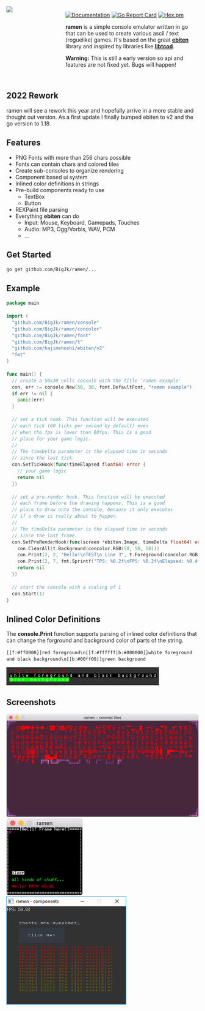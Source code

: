 <img src="https://cdn.rawgit.com/BigJk/7e61395616df18c9b6003aa90c77e829/raw/ec7bc03e02015deb0c96c6914f5c0460af773b59/ramen.svg" width="145" align="left" />

<img src="https://i.imgur.com/glpKbxk.png" width="10" height="145" align="left" />

[![Documentation](https://godoc.org/github.com/BigJk/ramen/console?status.svg)](http://godoc.org/github.com/BigJk/ramen/console) [![Go Report Card](https://goreportcard.com/badge/github.com/BigJk/ramen)](https://goreportcard.com/report/github.com/BigJk/ramen) [![Hex.pm](https://img.shields.io/hexpm/l/plug.svg)](LICENSE)

**ramen** is a simple console emulator written in go that can be used to create various ascii / text (roguelike) games. It's based on the great **[ebiten](https://github.com/hajimehoshi/ebiten)** library and inspired by libraries like **[libtcod](https://github.com/libtcod/libtcod)**.

**Warning:** This is still a early version so api and features are not fixed yet. Bugs will happen!

<br>

## 2022 Rework

ramen will see a rework this year and hopefully arrive in a more stable and thought out version. As a first update I finally bumped ebiten to v2 and the go version to 1.18. 

## Features

- PNG Fonts with more than 256 chars possible
- Fonts can contain chars and colored tiles
- Create sub-consoles to organize rendering
- Component based ui system
- Inlined color definitions in strings
- Pre-build components ready to use
  - TextBox
  - Button
- REXPaint file parsing
- Everything **ebiten** can do
  - Input: Mouse, Keyboard, Gamepads, Touches
  - Audio: MP3, Ogg/Vorbis, WAV, PCM
  - ...

## Get Started

```
go get github.com/BigJk/ramen/...
```

## Example

```go
package main

import (
  "github.com/BigJk/ramen/console"
  "github.com/BigJk/ramen/concolor"
  "github.com/BigJk/ramen/font"
  "github.com/BigJk/ramen/t"
  "github.com/hajimehoshi/ebiten/v2"
  "fmt"
)

func main() {
  // create a 50x30 cells console with the title 'ramen example'
  con, err := console.New(50, 30, font.DefaultFont, "ramen example")
  if err != nil {
    panic(err)
  }

  // set a tick hook. This function will be executed
  // each tick (60 ticks per second by default) even
  // when the fps is lower than 60fps. This is a good
  // place for your game logic.
  //
  // The timeDelta parameter is the elapsed time in seconds
  // since the last tick.
  con.SetTickHook(func(timeElapsed float64) error {
    // your game logic
    return nil
  })

  // set a pre-render hook. This function will be executed
  // each frame before the drawing happens. This is a good
  // place to draw onto the console, because it only executes
  // if a draw is really about to happen.
  //
  // The timeDelta parameter is the elapsed time in seconds
  // since the last frame.
  con.SetPreRenderHook(func(screen *ebiten.Image, timeDelta float64) error {
    con.ClearAll(t.Background(concolor.RGB(50, 50, 50)))
    con.Print(2, 2, "Hello!\nTEST\n Line 3", t.Foreground(concolor.RGB(0, 255, 0)), t.Background(concolor.RGB(255, 0, 0)))
    con.Print(2, 7, fmt.Sprintf("TPS: %0.2f\nFPS: %0.2f\nElapsed: %0.4f", ebiten.CurrentFPS(), ebiten.CurrentFPS(), timeDelta))
    return nil
  })

  // start the console with a scaling of 1
  con.Start(1)
}

```

## Inlined Color Definitions

The **console.Print** function supports parsing of inlined color definitions that can change the forground and background color of parts of the string.

``[[f:#ff0000]]red foreground\n[[f:#ffffff|b:#000000]]white foreground and black background\n[[b:#00ff00]]green background``

<img src="./.github/screen_colored_string.png" width="400">

## Screenshots

<img src="./.github/screen_colored_tiles.png" width="538">
<img src="./.github/screen_text.png" width="200">
<img src="./.github/screen_comp_shaded.png" width="314">
